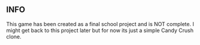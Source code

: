 ## INFO
This game has been created as a final school project and is NOT complete.
I might get back to this project later but for now its just a simple Candy Crush clone.